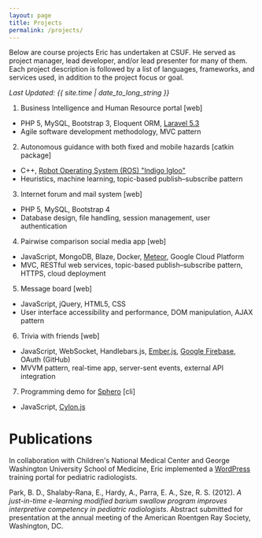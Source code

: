 ```yaml
---
layout: page
title: Projects
permalink: /projects/
---
```


Below are course projects Eric has undertaken at CSUF. He served as project
manager, lead developer, and/or lead presenter for many of them. Each
project description is followed by a list of languages, frameworks, and
services used, in addition to the project focus or goal.

*Last Updated: {{ site.time | date_to_long_string }}*

1. Business Intelligence and Human Resource portal [web]
  * PHP 5, MySQL, Bootstrap 3, Eloquent ORM, [Laravel 5.3](https://laravel.com/)
  * Agile software development methodology, MVC pattern
2. Autonomous guidance with both fixed and mobile hazards [catkin package]
  * C++, [Robot Operating System (ROS) "Indigo Igloo"](http://ros.org/)
  * Heuristics, machine learning, topic-based publish–subscribe pattern
3. Internet forum and mail system [web]
  * PHP 5, MySQL, Bootstrap 4
  * Database design, file handling, session management, user authentication
4. Pairwise comparison social media app [web]
  * JavaScript, MongoDB, Blaze, Docker, [Meteor](https://www.meteor.com/), Google Cloud Platform
  * MVC, RESTful web services, topic-based publish–subscribe pattern, HTTPS, cloud deployment
5. Message board [web]
  * JavaScript, jQuery, HTML5, CSS
  * User interface accessibility and performance, DOM manipulation, AJAX pattern
6. Trivia with friends [web]
  * JavaScript, WebSocket, Handlebars.js, [Ember.js](https://emberjs.com/), [Google Firebase](https://firebase.google.com/), OAuth (GitHub)
  * MVVM pattern, real-time app, server-sent events, external API integration
7. Programming demo for [Sphero](https://www.sphero.com/) [cli]
  * JavaScript, [Cylon.js](https://cylonjs.com/)


# Publications
In collaboration with Children's National Medical Center and George Washington University School of Medicine, Eric implemented a [WordPress](https://wordpress.com/) training portal for pediatric radiologists.

Park, B. D., Shalaby-Rana, E., Hardy, A., Parra, E. A., Sze, R. S. (2012). *A just-in-time e-learning modified barium swallow program improves interpretive competency in pediatric radiologists*. Abstract submitted for presentation at the annual meeting of the American Roentgen Ray Society, Washington, DC.
